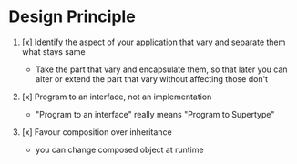 # **Design Principle**
1. [x] Identify the aspect of your application that vary and separate
      them what stays same 

     + Take the part that vary and encapsulate them, so that later
       you can alter or extend the part that vary without affecting those
       don't
      
2. [x] Program to an interface, not an implementation

    + "Program to an interface" really means "Program to Supertype"

3. [x] Favour composition over inheritance

    + you can change composed object at runtime

